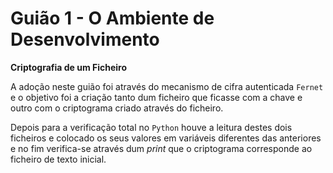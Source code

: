 # Guião 1 - O Ambiente de Desenvolvimento
**Criptografia de um Ficheiro**

A adoção neste guião foi através do mecanismo de cifra autenticada ```Fernet``` e o objetivo foi a criação tanto dum ficheiro que ficasse com a chave e outro com o criptograma criado através do ficheiro.

Depois para a verificação total no ```Python``` houve a leitura destes dois ficheiros e colocado os seus valores em variáveis diferentes das anteriores e no fim verifica-se através dum *print* que o criptograma corresponde ao ficheiro de texto inicial.